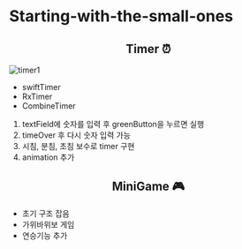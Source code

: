 # Starting-with-the-small-ones

<div align=center><h2> Timer ⏰ </h2></div>
  
![timer1](https://user-images.githubusercontent.com/77036771/179651209-9c4c156d-01e0-425d-82e1-d5f65a86d573.gif)

- swiftTimer
- RxTimer
- CombineTimer

1. textField에 숫자를 입력 후 greenButton을 누르면 실행
2. timeOver 후 다시 숫자 입력 가능
3. 시침, 분침, 초침 보수로 timer 구현
4. animation 추가

<div align=center><h2> MiniGame 🎮 </h2></div>

- 초기 구조 잡음
- 가위바위보 게임
- 연승기능 추가
